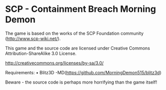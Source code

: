 # SCP - Containment Breach Morning Demon

The game is based on the works of the SCP Foundation community (http://www.scp-wiki.net/).

This game and the source code are licensed under Creative Commons Attribution-ShareAlike 3.0 License.

http://creativecommons.org/licenses/by-sa/3.0/

Requirements:
•	Blitz3D -MD(https://github.com/MorningDemon515/blitz3d)

Beware - the source code is perhaps more horrifying than the game itself!